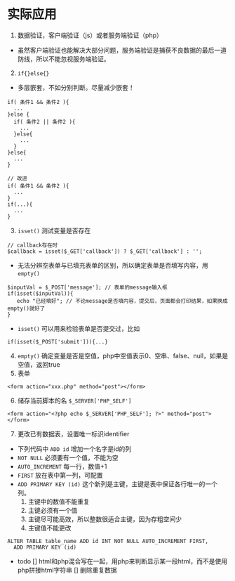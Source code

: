 # 实际应用

1. 数据验证，客户端验证（js）或者服务端验证（php）
  * 虽然客户端验证也能解决大部分问题，服务端验证是捕获不良数据的最后一道防线，所以不能忽视服务端验证。
2. `if{}else{}`
  * 多层嵌套，不如分别判断。尽量减少嵌套！
  ```
  if( 条件1 && 条件2 ){
    ...
  }else {
    if( 条件2 || 条件2 ){
      ...
    }else{
      ...
    }
  }else{
    ...
  }
  ```
  ```
  // 改进
  if( 条件1 && 条件2 ){
    ...
  }
  if(...){
    ...
  }
  ```
3. `isset()` 测试变量是否存在
  ```
  // callback存在时
  $callback = isset($_GET['callback']) ? $_GET['callback'] : '';
  ```
  * 无法分辨空表单与已填充表单的区别，所以确定表单是否填写内容，用`empty()`
  ```
  $inputVal = $_POST['message']; // 表单的message输入框
  if(isset($inputVal)){
     echo "已经填好"; // 不论message是否填内容，提交后，页面都会打印结果，如果换成empty()就好了
  }
  ```
  * `isset()` 可以用来检验表单是否提交过，比如
  ```
  if(isset($_POST['submit'])){...}
  ```
4. `empty()` 确定变量是否是空值，php中空值表示0、空串、false、null，如果是空值，返回true
5. 表单
  ```
  <form action="xxx.php" method="post"></form>
  ```
6. 储存当前脚本的名 `$_SERVER['PHP_SELF']`
  ```
  <form action="<?php echo $_SERVER['PHP_SELF']; ?>" method="post"></form>
  ```
7. 更改已有数据表，设置唯一标识identifier
  * 下列代码中 `ADD id` 增加一个名字是id的列
  * `NOT NULL` 必须要有一个值，不能为空
  * `AUTO_INCREMENT` 每一行，数值+1
  * `FIRST` 放在表中第一列，可配置
  * `ADD PRIMARY KEY (id)` 这个新列是主键，主键是表中保证各行唯一的一个列。
    1. 主键中的数值不能重复
    2. 主键必须有一个值
    3. 主键尽可能高效，所以整数很适合主键，因为存粗空间少
    4. 主键值不能更改
  ```
  ALTER TABLE table_name ADD id INT NOT NULL AUTO_INCREMENT FIRST,
    ADD PRIMARY KEY (id)
  ```


* todo
[] html和php混合写在一起，用php来判断显示某一段html，而不是使用php拼接html字符串
[] 删除重复数据
